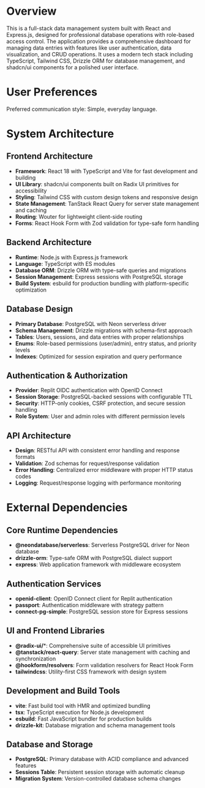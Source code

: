 # Overview

This is a full-stack data management system built with React and Express.js, designed for professional database operations with role-based access control. The application provides a comprehensive dashboard for managing data entries with features like user authentication, data visualization, and CRUD operations. It uses a modern tech stack including TypeScript, Tailwind CSS, Drizzle ORM for database management, and shadcn/ui components for a polished user interface.

# User Preferences

Preferred communication style: Simple, everyday language.

# System Architecture

## Frontend Architecture
- **Framework**: React 18 with TypeScript and Vite for fast development and building
- **UI Library**: shadcn/ui components built on Radix UI primitives for accessibility
- **Styling**: Tailwind CSS with custom design tokens and responsive design
- **State Management**: TanStack React Query for server state management and caching
- **Routing**: Wouter for lightweight client-side routing
- **Forms**: React Hook Form with Zod validation for type-safe form handling

## Backend Architecture
- **Runtime**: Node.js with Express.js framework
- **Language**: TypeScript with ES modules
- **Database ORM**: Drizzle ORM with type-safe queries and migrations
- **Session Management**: Express sessions with PostgreSQL storage
- **Build System**: esbuild for production bundling with platform-specific optimization

## Database Design
- **Primary Database**: PostgreSQL with Neon serverless driver
- **Schema Management**: Drizzle migrations with schema-first approach
- **Tables**: Users, sessions, and data entries with proper relationships
- **Enums**: Role-based permissions (user/admin), entry status, and priority levels
- **Indexes**: Optimized for session expiration and query performance

## Authentication & Authorization
- **Provider**: Replit OIDC authentication with OpenID Connect
- **Session Storage**: PostgreSQL-backed sessions with configurable TTL
- **Security**: HTTP-only cookies, CSRF protection, and secure session handling
- **Role System**: User and admin roles with different permission levels

## API Architecture
- **Design**: RESTful API with consistent error handling and response formats
- **Validation**: Zod schemas for request/response validation
- **Error Handling**: Centralized error middleware with proper HTTP status codes
- **Logging**: Request/response logging with performance monitoring

# External Dependencies

## Core Runtime Dependencies
- **@neondatabase/serverless**: Serverless PostgreSQL driver for Neon database
- **drizzle-orm**: Type-safe ORM with PostgreSQL dialect support
- **express**: Web application framework with middleware ecosystem

## Authentication Services
- **openid-client**: OpenID Connect client for Replit authentication
- **passport**: Authentication middleware with strategy pattern
- **connect-pg-simple**: PostgreSQL session store for Express sessions

## UI and Frontend Libraries
- **@radix-ui/***: Comprehensive suite of accessible UI primitives
- **@tanstack/react-query**: Server state management with caching and synchronization
- **@hookform/resolvers**: Form validation resolvers for React Hook Form
- **tailwindcss**: Utility-first CSS framework with design system

## Development and Build Tools
- **vite**: Fast build tool with HMR and optimized bundling
- **tsx**: TypeScript execution for Node.js development
- **esbuild**: Fast JavaScript bundler for production builds
- **drizzle-kit**: Database migration and schema management tools

## Database and Storage
- **PostgreSQL**: Primary database with ACID compliance and advanced features
- **Sessions Table**: Persistent session storage with automatic cleanup
- **Migration System**: Version-controlled database schema changes